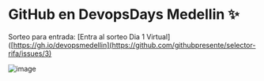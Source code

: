 # GitHub en DevopsDays Medellin ✨

Sorteo para entrada: [Entra al sorteo Dia 1 Virtual]([https://gh.io/devopsmedellin](https://github.com/githubpresente/selector-rifa/issues/3)


![image](https://user-images.githubusercontent.com/20666190/234706981-26f6384d-32fe-47cf-b78d-23e52cff66cd.png)
